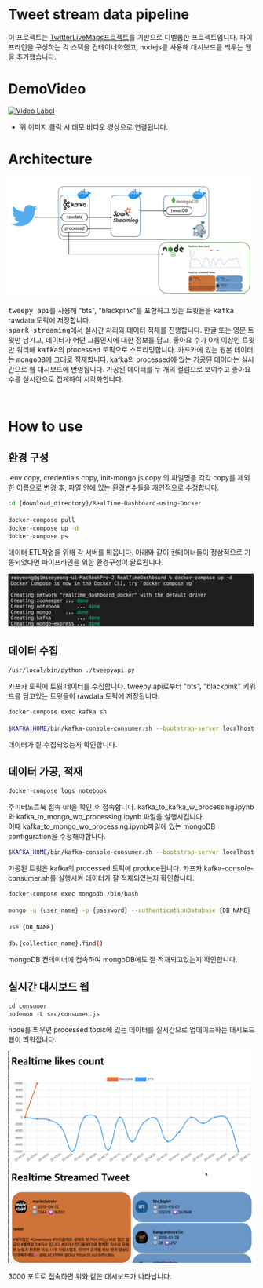 # Tweet stream data pipeline
이 프로젝트는 [TwitterLiveMaps프로젝트](https://github.com/seoyeong98/TwitterLiveMaps)를 기반으로 디벨롭한 프로젝트입니다. 파이프라인을 구성하는 각 스택을 컨테이너화했고, nodejs를 사용해 대시보드를 띄우는 웹을 추가했습니다.


# DemoVideo
[![Video Label](http://img.youtube.com/vi/lFgAhAfzUBI/0.jpg)](https://youtu.be/lFgAhAfzUBI)

* 위 이미지 클릭 시 데모 비디오 영상으로 연결됩니다.


# Architecture
<img src="./images/architecture.png" width=500>

<kbd>tweepy api</kbd>를 사용해 "bts", "blackpink"를 포함하고 있는 트윗들을 <kbd>kafka</kbd> rawdata 토픽에 저장합니다.
<br/>
<kbd>spark streaming</kbd>에서 실시간 처리와 데이터 적재를 진행합니다. 한글 또는 영문 트윗만 남기고, 데이터가 어떤 그룹인지에 대한 정보를 담고, 좋아요 수가 0개 이상인 트윗만 쿼리해 <kbd>kafka</kbd>의 processed 토픽으로 스트리밍합니다. 카프카에 있는 원본 데이터는 <kbd>mongoDB</kbd>에 그대로 적재합니다. kafka의 processed에 있는 가공된 데이터는 실시간으로 웹 대시보드에 반영됩니다. 가공된 데이터를 두 개의 컬럼으로 보여주고 좋아요 수를 실시간으로 집계하여 시각화합니다.

<br/>

# How to use

## 환경 구성
.env copy, credentials copy, init-mongo.js copy 의 파일명을 각각 copy를 제외한 이름으로 변경 후, 파일 안에 있는 환경변수들을 개인적으로 수정합니다.

```bash
cd {download_directory}/RealTime-Dashboard-using-Docker 

docker-compose pull
docker-compose up -d
docker-compose ps
```
데이터 ETL작업을 위해 각 서버를 띄웁니다.
아래와 같이 컨테이너들이 정상적으로 기동되었다면 파이프라인을 위한 환경구성이 완료됩니다.

<img src="./images/compose up.png" width=500>

<br/>

## 데이터 수집
```bash
/usr/local/bin/python ./tweepyapi.py
```
카프카 토픽에 트윗 데이터를 수집합니다. tweepy api로부터 "bts", "blackpink" 키워드를 담고있는 트윗들이 rawdata 토픽에 저장됩니다.

```bash
docker-compose exec kafka sh 

$KAFKA_HOME/bin/kafka-console-consumer.sh --bootstrap-server localhost:9092 --topic rawdata --from-beginning
```
데이터가 잘 수집되었는지 확인합니다.

## 데이터 가공, 적재
```bash
docker-compose logs notebook
```
주피터노트북 접속 url을 확인 후 접속합니다. kafka_to_kafka_w_processing.ipynb 와
kafka_to_mongo_wo_processing.ipynb
파일을 실행시킵니다. <br>
이때 kafka_to_mongo_wo_processing.ipynb파일에 있는 mongoDB configuration을 수정해야합니다.

```bash
$KAFKA_HOME/bin/kafka-console-consumer.sh --bootstrap-server localhost:9092 --topic processed
```
가공된 트윗은 kafka의 processed 토픽에 produce됩니다. 카프카 kafka-console-consumer.sh를 실행시켜 데이터가 잘 적재되었는지 확인합니다.

```bash
docker-compose exec mongodb /bin/bash

mongo -u {user_name} -p {password} --authenticationDatabase {DB_NAME}

use {DB_NAME}

db.{collection_name}.find()
```
mongoDB 컨테이너에 접속하여 mongoDB에도 잘 적재되고있는지 확인합니다.

## 실시간 대시보드 웹
```
cd consumer
nodemon -L src/consumer.js
```
node를 띄우면 processed topic에 있는 데이터를 실시간으로 업데이트하는 대시보드 웹이 띄워집니다.

<img src="./images/dashboard.png" width=500>

3000 포트로 접속하면 위와 같은 대시보드가 나타납니다.